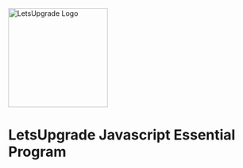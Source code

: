 
<img src="https://letsupgrade.in/assets/logo.png" alt="LetsUpgrade Logo" width="200"/>

# LetsUpgrade Javascript Essential Program
